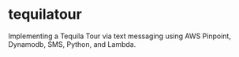 # tequilatour
Implementing a Tequila Tour via text messaging using AWS Pinpoint, Dynamodb, SMS, Python, and Lambda.
